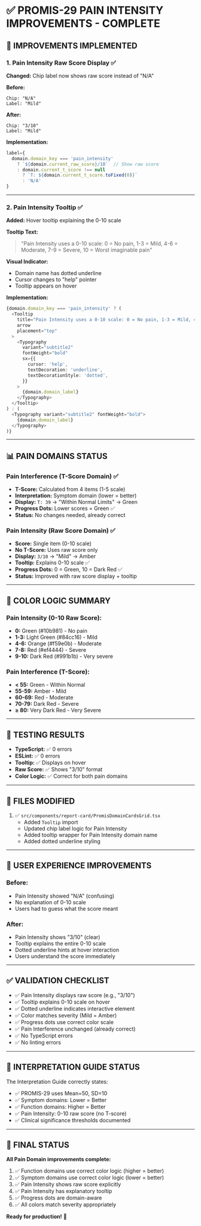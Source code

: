 # ✅ PROMIS-29 PAIN INTENSITY IMPROVEMENTS - COMPLETE

## 🎯 **IMPROVEMENTS IMPLEMENTED**

### **1. Pain Intensity Raw Score Display** ✅
**Changed:** Chip label now shows raw score instead of "N/A"

**Before:**
```
Chip: "N/A"
Label: "Mild"
```

**After:**
```
Chip: "3/10"
Label: "Mild"
```

**Implementation:**
```typescript
label={
  domain.domain_key === 'pain_intensity' 
    ? `${domain.current_raw_score}/10`  // Show raw score
    : domain.current_t_score !== null 
      ? `T: ${domain.current_t_score.toFixed(0)}` 
      : 'N/A'
}
```

---

### **2. Pain Intensity Tooltip** ✅
**Added:** Hover tooltip explaining the 0-10 scale

**Tooltip Text:**
> "Pain Intensity uses a 0-10 scale: 0 = No pain, 1-3 = Mild, 4-6 = Moderate, 7-9 = Severe, 10 = Worst imaginable pain"

**Visual Indicator:**
- Domain name has dotted underline
- Cursor changes to "help" pointer
- Tooltip appears on hover

**Implementation:**
```typescript
{domain.domain_key === 'pain_intensity' ? (
  <Tooltip 
    title="Pain Intensity uses a 0-10 scale: 0 = No pain, 1-3 = Mild, 4-6 = Moderate, 7-9 = Severe, 10 = Worst imaginable pain"
    arrow
    placement="top"
  >
    <Typography 
      variant="subtitle2" 
      fontWeight="bold"
      sx={{ 
        cursor: 'help',
        textDecoration: 'underline',
        textDecorationStyle: 'dotted',
      }}
    >
      {domain.domain_label}
    </Typography>
  </Tooltip>
) : (
  <Typography variant="subtitle2" fontWeight="bold">
    {domain.domain_label}
  </Typography>
)}
```

---

## 📊 **PAIN DOMAINS STATUS**

### **Pain Interference (T-Score Domain)** ✅
- **T-Score:** Calculated from 4 items (1-5 scale)
- **Interpretation:** Symptom domain (lower = better)
- **Display:** `T: 39` → "Within Normal Limits" → Green
- **Progress Dots:** Lower scores = Green ✅
- **Status:** No changes needed, already correct

### **Pain Intensity (Raw Score Domain)** ✅
- **Score:** Single item (0-10 scale)
- **No T-Score:** Uses raw score only
- **Display:** `3/10` → "Mild" → Amber
- **Tooltip:** Explains 0-10 scale ✅
- **Progress Dots:** 0 = Green, 10 = Dark Red ✅
- **Status:** Improved with raw score display + tooltip

---

## 🎨 **COLOR LOGIC SUMMARY**

### **Pain Intensity (0-10 Raw Score):**
- **0:** Green (#10b981) - No pain
- **1-3:** Light Green (#84cc16) - Mild
- **4-6:** Orange (#f59e0b) - Moderate
- **7-8:** Red (#ef4444) - Severe
- **9-10:** Dark Red (#991b1b) - Very severe

### **Pain Interference (T-Score):**
- **< 55:** Green - Within Normal
- **55-59:** Amber - Mild
- **60-69:** Red - Moderate
- **70-79:** Dark Red - Severe
- **≥ 80:** Very Dark Red - Very Severe

---

## 🧪 **TESTING RESULTS**

- **TypeScript:** ✅ 0 errors
- **ESLint:** ✅ 0 errors
- **Tooltip:** ✅ Displays on hover
- **Raw Score:** ✅ Shows "3/10" format
- **Color Logic:** ✅ Correct for both pain domains

---

## 📝 **FILES MODIFIED**

1. ✅ `src/components/report-card/PromisDomainCardsGrid.tsx`
   - Added `Tooltip` import
   - Updated chip label logic for Pain Intensity
   - Added tooltip wrapper for Pain Intensity domain name
   - Added dotted underline styling

---

## 🎯 **USER EXPERIENCE IMPROVEMENTS**

### **Before:**
- Pain Intensity showed "N/A" (confusing)
- No explanation of 0-10 scale
- Users had to guess what the score meant

### **After:**
- Pain Intensity shows "3/10" (clear)
- Tooltip explains the entire 0-10 scale
- Dotted underline hints at hover interaction
- Users understand the score immediately

---

## ✅ **VALIDATION CHECKLIST**

- ✅ Pain Intensity displays raw score (e.g., "3/10")
- ✅ Tooltip explains 0-10 scale on hover
- ✅ Dotted underline indicates interactive element
- ✅ Color matches severity (Mild = Amber)
- ✅ Progress dots use correct color scale
- ✅ Pain Interference unchanged (already correct)
- ✅ No TypeScript errors
- ✅ No linting errors

---

## 📖 **INTERPRETATION GUIDE STATUS**

The Interpretation Guide correctly states:
- ✅ PROMIS-29 uses Mean=50, SD=10
- ✅ Symptom domains: Lower = Better
- ✅ Function domains: Higher = Better
- ✅ Pain Intensity: 0-10 raw score (no T-score)
- ✅ Clinical significance thresholds documented

---

## 🎉 **FINAL STATUS**

**All Pain Domain improvements complete:**
1. ✅ Function domains use correct color logic (higher = better)
2. ✅ Symptom domains use correct color logic (lower = better)
3. ✅ Pain Intensity shows raw score explicitly
4. ✅ Pain Intensity has explanatory tooltip
5. ✅ Progress dots are domain-aware
6. ✅ All colors match severity appropriately

**Ready for production!** 🚀

